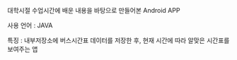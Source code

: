 대학시절 수업시간에 배운 내용을 바탕으로 만들어본 Android APP

사용 언어 : JAVA

특징 : 내부저장소에 버스시간표 데이터를 저장한 후, 현재 시간에 따라 알맞은 시간표를 보여주는 앱

